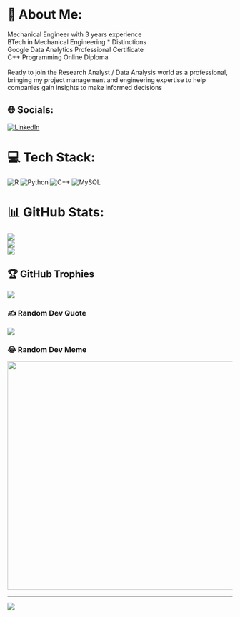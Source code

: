 # 💫 About Me:
Mechanical Engineer with 3 years experience<br>BTech in Mechanical Engineering * Distinctions<br>Google Data Analytics Professional Certificate<br>C++ Programming Online Diploma<br><br>Ready to join the Research Analyst / Data Analysis world as a professional, bringing my project management and engineering expertise to help companies gain insights to make informed decisions


## 🌐 Socials:
[![LinkedIn](https://img.shields.io/badge/LinkedIn-%230077B5.svg?logo=linkedin&logoColor=white)](https://linkedin.com/in/https://www.linkedin.com/in/tshifhiwa-maimela-468000109) 

# 💻 Tech Stack:
![R](https://img.shields.io/badge/r-%23276DC3.svg?style=for-the-badge&logo=r&logoColor=white) ![Python](https://img.shields.io/badge/python-3670A0?style=for-the-badge&logo=python&logoColor=ffdd54) ![C++](https://img.shields.io/badge/c++-%2300599C.svg?style=for-the-badge&logo=c%2B%2B&logoColor=white) ![MySQL](https://img.shields.io/badge/mysql-%2300f.svg?style=for-the-badge&logo=mysql&logoColor=white)
# 📊 GitHub Stats:
![](https://github-readme-stats.vercel.app/api?username=MaimelaT&theme=radical&hide_border=false&include_all_commits=true&count_private=true)<br/>
![](https://github-readme-streak-stats.herokuapp.com/?user=MaimelaT&theme=radical&hide_border=false)<br/>
![](https://github-readme-stats.vercel.app/api/top-langs/?username=MaimelaT&theme=radical&hide_border=false&include_all_commits=true&count_private=true&layout=compact)

## 🏆 GitHub Trophies
![](https://github-profile-trophy.vercel.app/?username=MaimelaT&theme=radical&no-frame=false&no-bg=false&margin-w=4)

### ✍️ Random Dev Quote
![](https://quotes-github-readme.vercel.app/api?type=horizontal&theme=radical)

### 😂 Random Dev Meme
<img src="https://rm.up.railway.app/" width="512px"/>

---
[![](https://visitcount.itsvg.in/api?id=MaimelaT&icon=7&color=0)](https://visitcount.itsvg.in)
